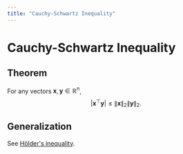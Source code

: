 ```yaml
---
title: "Cauchy-Schwartz Inequality"
---
```

# Cauchy-Schwartz Inequality
## Theorem
For any vectors $\mathbf{x},\mathbf{y} \in \mathbb{R}^n$,
$$
|\mathbf{x}^\top\mathbf{y}| \leq \|\mathbf{x}\|_2\|\mathbf{y}\|_2.
$$

## Generalization
See [Hölder's inequality](notes/Hölder's%20inequality).
